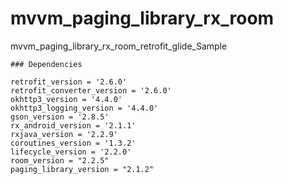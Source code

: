 # mvvm_paging_library_rx_room
mvvm_paging_library_rx_room_retrofit_glide_Sample
~~~
### Dependencies
~~~  
    retrofit_version = '2.6.0'
    retrofit_converter_version = '2.6.0'
    okhttp3_version = '4.4.0'
    okhttp3_logging_version = '4.4.0'
    gson_version = '2.8.5'
    rx_android_version = '2.1.1'
    rxjava_version = '2.2.9'
    coroutines_version = '1.3.2'
    lifecycle_version = '2.2.0'
    room_version = "2.2.5"
    paging_library_version = "2.1.2"
~~~

